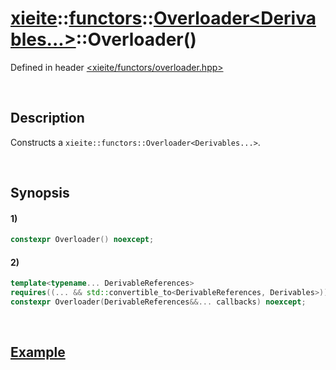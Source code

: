# [xieite](../../../../../../xieite.md)\:\:[functors](../../../../../../functors.md)\:\:[Overloader<Derivables...>](../../../../overloader.md)\:\:Overloader\(\)
Defined in header [<xieite/functors/overloader.hpp>](../../../../../../../include/xieite/functors/overloader.hpp)

&nbsp;

## Description
Constructs a `xieite::functors::Overloader<Derivables...>`.

&nbsp;

## Synopsis
#### 1)
```cpp
constexpr Overloader() noexcept;
```
#### 2)
```cpp
template<typename... DerivableReferences>
requires((... && std::convertible_to<DerivableReferences, Derivables>))
constexpr Overloader(DerivableReferences&&... callbacks) noexcept;
```

&nbsp;

## [Example](../../../../overloader.md#Example)
